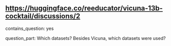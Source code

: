 ## https://huggingface.co/reeducator/vicuna-13b-cocktail/discussions/2

contains_question: yes

question_part: 
Which datasets?
Besides Vicuna, which datasets were used?